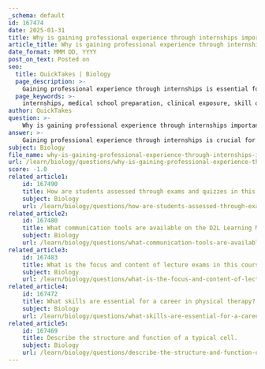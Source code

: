 ```yaml
---
_schema: default
id: 167474
date: 2025-01-31
title: Why is gaining professional experience through internships important for medical school preparation?
article_title: Why is gaining professional experience through internships important for medical school preparation?
date_format: MMM DD, YYYY
post_on_text: Posted on
seo:
  title: QuickTakes | Biology
  page_description: >-
    Gaining professional experience through internships is essential for medical school preparation, offering clinical exposure, skill enhancement, networking opportunities, and important insights into the medical profession.
  page_keywords: >-
    internships, medical school preparation, clinical exposure, skill development, networking opportunities, understanding medical profession, enhance medical school applications, standardized tests preparation, personal growth
author: QuickTakes
question: >-
    Why is gaining professional experience through internships important for medical school preparation?
answer: >-
    Gaining professional experience through internships is crucial for medical school preparation for several reasons:\n\n1. **Clinical Exposure**: Internships provide aspiring medical students with firsthand experience in clinical settings. This exposure allows students to observe healthcare professionals in action, understand patient care dynamics, and appreciate the day-to-day responsibilities of medical practitioners. Such experiences are invaluable for confirming one's interest in a medical career.\n\n2. **Skill Development**: Internships help students develop essential skills that are critical for success in medical school and beyond. These include communication skills, teamwork, problem-solving abilities, and critical thinking. Engaging in real-world medical environments allows students to practice these skills in a practical context.\n\n3. **Networking Opportunities**: Internships often facilitate connections with healthcare professionals, mentors, and peers. Building a professional network can provide guidance, support, and potential recommendations for medical school applications. Networking can also lead to future job opportunities and collaborations in the medical field.\n\n4. **Understanding the Medical Profession**: Through internships, students gain insights into the various specialties within medicine, the healthcare system, and the challenges faced by healthcare providers. This understanding can help students make informed decisions about their career paths and specialties they may wish to pursue.\n\n5. **Enhancing Medical School Applications**: Admissions committees for medical schools often look for candidates with diverse experiences, including clinical exposure. Having internship experience can strengthen an application by demonstrating commitment to the field, practical knowledge, and a proactive approach to career development.\n\n6. **Preparation for Standardized Tests**: Engaging in internships can also help students prepare for standardized tests like the MCAT. The knowledge and experiences gained can enhance their understanding of biological and medical concepts, which are often tested.\n\n7. **Personal Growth**: Internships can foster personal development by challenging students to step out of their comfort zones, manage responsibilities, and reflect on their motivations for pursuing a career in medicine. This self-awareness is crucial for personal and professional growth.\n\nIn summary, internships are a vital component of medical school preparation, providing students with the necessary clinical experience, skill development, networking opportunities, and insights into the medical profession that are essential for a successful career in healthcare.
subject: Biology
file_name: why-is-gaining-professional-experience-through-internships-important-for-medical-school-preparation.md
url: /learn/biology/questions/why-is-gaining-professional-experience-through-internships-important-for-medical-school-preparation
score: -1.0
related_article1:
    id: 167490
    title: How are students assessed through exams and quizzes in this course?
    subject: Biology
    url: /learn/biology/questions/how-are-students-assessed-through-exams-and-quizzes-in-this-course
related_article2:
    id: 167480
    title: What communication tools are available on the D2L Learning Management System?
    subject: Biology
    url: /learn/biology/questions/what-communication-tools-are-available-on-the-d2l-learning-management-system
related_article3:
    id: 167483
    title: What is the focus and content of lecture exams in this course?
    subject: Biology
    url: /learn/biology/questions/what-is-the-focus-and-content-of-lecture-exams-in-this-course
related_article4:
    id: 167472
    title: What skills are essential for a career in physical therapy?
    subject: Biology
    url: /learn/biology/questions/what-skills-are-essential-for-a-career-in-physical-therapy
related_article5:
    id: 167469
    title: Describe the structure and function of a typical cell.
    subject: Biology
    url: /learn/biology/questions/describe-the-structure-and-function-of-a-typical-cell
---
```


&nbsp;